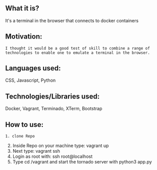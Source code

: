 ## What it is?
  It's a terminal in the browser that connects to docker containers

## Motivation:
    I thought it would be a good test of skill to combine a range of technologies to enable one to emulate a terminal in the browser.  


## Languages used:
   CSS, Javascript, Python

## Technologies/Libraries used:
  Docker, Vagrant, Terminado, XTerm, Bootstrap



## How to use:
	1. clone Repo
  2. Inside Repo on your machine type: vagrant up
  3. Next type: vagrant ssh
  4. Login as root with: ssh root@localhost
  5. Type cd /vagrant and start the tornado server with python3 app.py

